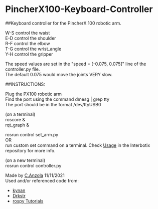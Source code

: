 # PincherX100-Keyboard-Controller
##Keyboard controller for the PincherX 100 robotic arm.

W-S control the waist  
E-D control the shoulder  
R-F control the elbow  
T-G control the wrist_angle  
Y-H control the gripper  

The speed values are set in the "speed = [-0.075, 0.075]" line of the controller.py file.  
The default 0.075 would move the joints VERY slow.  

##INSTRUCTIONS:

Plug the PX100 robotic arm  
Find the port using the command dmesg | grep tty  
The port should be in the format /dev/ttyUSB0  

(on a terminal)  
roscore &  
rqt_graph &  

rosrun control set_arm.py  
OR  
run custom set command on a terminal. Check [Usage](https://github.com/Interbotix/interbotix_ros_arms/tree/master/interbotix_sdk#usage) in the Interbotix repository for more info.  

(on a new terminal)  
rosrun control controller.py 



Made by [C.Anzola](https://github.com/CJA798?tab=repositories) 11/11/2021  
Used and/or referenced code from:  
- [kynan](https://stackoverflow.com/questions/11918999/key-listeners-in-python)
- [Drkstr](https://answers.ros.org/question/315716/python-node-for-publishing-keyboard-events/)
- [rospy Tutorials](http://wiki.ros.org/rospy/Tutorials)



